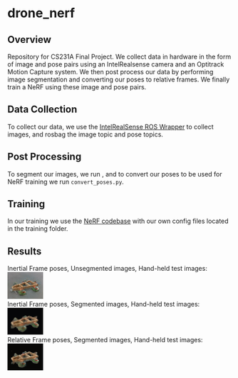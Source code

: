 # drone_nerf<br>
## Overview<br>
Repository for CS231A Final Project. We collect data in hardware in the form of image and pose pairs using an IntelRealsense camera and an Optitrack Motion Capture system. We then post process our data by performing image segmentation and converting our poses to relative frames. We finally train a NeRF using these image and pose pairs.<br>
## Data Collection
To collect our data, we use the [IntelRealSense ROS Wrapper](https://github.com/IntelRealSense/realsense-ros) to collect images, and rosbag the image topic and pose topics.<br>
## Post Processing<br>
To segment our images, we run <insert script name here>, and to convert our poses to be used for NeRF training we run `convert_poses.py`.<br>
## Training<br>
In our training we use the [NeRF codebase](https://github.com/bmild/nerf) with our own config files located in the training folder.<br>
## Results<br>
Inertial Frame poses, Unsegmented images, Hand-held test images:<br>
![alt text](https://github.com/kayn329/drone_nerf/blob/main/images/nerf_test_1.gif)<br>
Inertial Frame poses, Segmented images, Hand-held test images:<br>
![alt text](https://github.com/kayn329/drone_nerf/blob/main/images/nerf_test_2.gif)<br>
Relative Frame poses, Segmented images, Hand-held test images:<br>
![alt text](https://github.com/kayn329/drone_nerf/blob/main/images/nerf_test_3.gif)<br>
